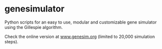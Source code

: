 # genesimulator
Python scripts for an easy to use, modular and customizable gene simulator using the Gillespie algorithm.

Check the online version at www.genesim.org (limited to 20,000 simulation steps).
